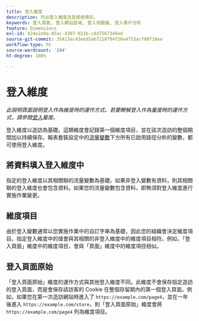 ```yaml
---
title: 登入維度
description: 列出登入維度及其使用情形。
keywords: 登入頁面, 登入網站區域, 登入伺服器, 登入客戶分析
feature: Dimensions
exl-id: 424e2a9a-05ac-4397-921b-c8d7567348ed
source-git-commit: 35413ac43eed5ab7218794f26e4753acf08f18ee
workflow-type: ht
source-wordcount: '244'
ht-degree: 100%

---
```


# 登入維度

*此說明頁面說明登入作為維度時的運作方式。若要瞭解登入作為量度時的運作方式，請參閱[登入](../metrics/entries.md)量度。*

登入維度以造訪為基礎。這類維度會記錄第一個維度項目，並在該次造訪的整個期間加以持續保存。報表套裝設定中的[流量變數](/help/admin/admin/c-traffic-variables/traffic-var.md)下方所有已啟用路徑分析的變數，都可使用登入維度。

## 將資料填入登入維度中

指定的登入維度以其相關聯的流量變數為基礎。如果非登入變數有資料，則其相關聯的登入維度也會包含資料。如果您的流量變數包含資料，即無須對登入維度進行實施作業變更。

## 維度項目

由於登入變數通常以您實施作業中的自訂字串為基礎，因此您的組織會決定維度項目。指定登入維度中的值會與其相關的非登入維度中的維度項目相符。例如，「登入頁面」維度中的維度項目，會與「頁面」維度中的維度項目相似。

## 登入頁面原始

「登入頁面原始」維度的運作方式與其他登入維度不同。此維度不會保存指定造訪的登入頁面，而是會保存該訪客的 Cookie 在整個存留期內的第一個登入頁面。例如，如果您在第一次造訪網站時進入了 `https://example.com/page4`，並在一年後進入 `https://example.com/store`，則「登入頁面原始」維度會將 `https://example.com/page4` 列為維度項目。
